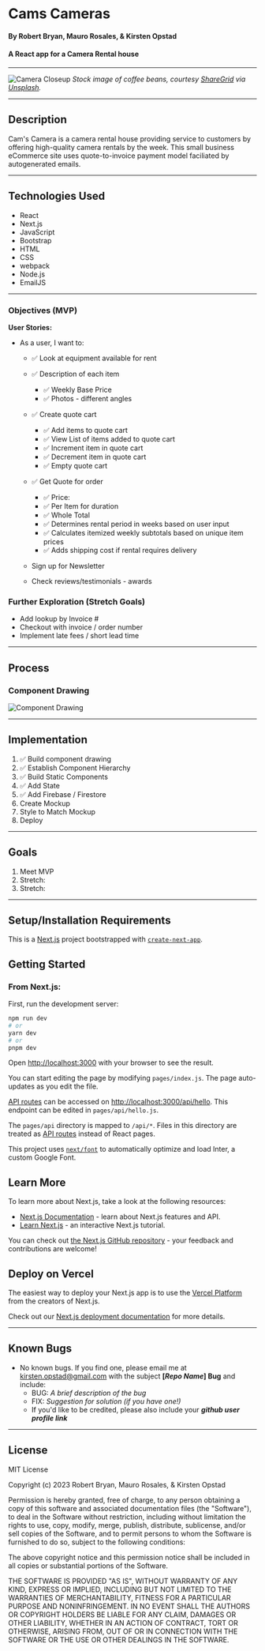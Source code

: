 # Cams Cameras

#### By Robert Bryan, Mauro Rosales, & Kirsten Opstad

#### A React app for a Camera Rental house
***
![Camera Closeup](./public/img/camera-closeup.jpg)
*Stock image of coffee beans, courtesy [ShareGrid](https://unsplash.com/@sharegrid) via [Unsplash](https://unsplash.com/).*
***

## Description

Cam's Camera is a camera rental house providing service to customers by offering high-quality camera rentals by the week. This small business eCommerce site uses quote-to-invoice payment model faciliated by autogenerated emails.

***
## Technologies Used

* React
* Next.js
* JavaScript
* Bootstrap
* HTML
* CSS
* webpack
* Node.js
* EmailJS

***

### Objectives (MVP)

__User Stories:__

<!-- ✅ -->

* As a user, I want to:
  * ✅ Look at equipment available for rent
  * ✅ Description of each item

    * ✅ Weekly Base Price
    * ✅ Photos - different angles
  * ✅ Create quote cart
    * ✅ Add items to quote cart
    * ✅ View List of items added to quote cart
    * ✅ Increment item in quote cart
    * ✅ Decrement item in quote cart
    * ✅ Empty quote cart

  * ✅ Get Quote for order
    *  ✅ Price:
      * ✅ Per Item for duration
      * ✅ Whole Total
      * ✅ Determines rental period in weeks based on user input
      * ✅ Calculates itemized weekly subtotals based on unique item prices
      * ✅ Adds shipping cost if rental requires delivery

  * Sign up for Newsletter

  * Check reviews/testimonials - awards 

### __Further Exploration (Stretch Goals)__

  * Add lookup by Invoice #
  * Checkout with invoice / order number
  * Implement late fees / short lead time
  
***
## Process 

### Component Drawing
![Component Drawing](./public/img/component_diagram.png)

***
## Implementation
1. ✅ Build component drawing
2. ✅ Establish Component Hierarchy
3. ✅ Build Static Components
4. ✅ Add State
5. ✅ Add Firebase / Firestore
6. Create Mockup
7. Style to Match Mockup
8. Deploy

***
## Goals
1. Meet MVP
2. Stretch: 
3. Stretch: 

***
## Setup/Installation Requirements
This is a [Next.js](https://nextjs.org/) project bootstrapped with [`create-next-app`](https://github.com/vercel/next.js/tree/canary/packages/create-next-app).

## Getting Started

### From Next.js:

First, run the development server:

```bash
npm run dev
# or
yarn dev
# or
pnpm dev
```

Open [http://localhost:3000](http://localhost:3000) with your browser to see the result.

You can start editing the page by modifying `pages/index.js`. The page auto-updates as you edit the file.

[API routes](https://nextjs.org/docs/api-routes/introduction) can be accessed on [http://localhost:3000/api/hello](http://localhost:3000/api/hello). This endpoint can be edited in `pages/api/hello.js`.

The `pages/api` directory is mapped to `/api/*`. Files in this directory are treated as [API routes](https://nextjs.org/docs/api-routes/introduction) instead of React pages.

This project uses [`next/font`](https://nextjs.org/docs/basic-features/font-optimization) to automatically optimize and load Inter, a custom Google Font.

## Learn More

To learn more about Next.js, take a look at the following resources:

- [Next.js Documentation](https://nextjs.org/docs) - learn about Next.js features and API.
- [Learn Next.js](https://nextjs.org/learn) - an interactive Next.js tutorial.

You can check out [the Next.js GitHub repository](https://github.com/vercel/next.js/) - your feedback and contributions are welcome!

## Deploy on Vercel

The easiest way to deploy your Next.js app is to use the [Vercel Platform](https://vercel.com/new?utm_medium=default-template&filter=next.js&utm_source=create-next-app&utm_campaign=create-next-app-readme) from the creators of Next.js.

Check out our [Next.js deployment documentation](https://nextjs.org/docs/deployment) for more details.
<!-- 
* Clone this repo to your workspace.
* Navigate to the top level of the directory.
* In the root directory of the project, run this command to install all packages listed in the package.json:
```
$ npm install
```
* Then, to build and serve the project, run: 
```
$ npm run start
``` -->
***
## Known Bugs

* No known bugs. If you find one, please email me at kirsten.opstad@gmail.com with the subject **[_Repo Name_] Bug** and include:
  * BUG: _A brief description of the bug_
  * FIX: _Suggestion for solution (if you have one!)_
  * If you'd like to be credited, please also include your **_github user profile link_**

***
## License

MIT License

Copyright (c) 2023 Robert Bryan, Mauro Rosales, & Kirsten Opstad

Permission is hereby granted, free of charge, to any person obtaining a copy of this software and associated documentation files (the "Software"), to deal in the Software without restriction, including without limitation the rights to use, copy, modify, merge, publish, distribute, sublicense, and/or sell copies of the Software, and to permit persons to whom the Software is furnished to do so, subject to the following conditions:

The above copyright notice and this permission notice shall be included in all copies or substantial portions of the Software.

THE SOFTWARE IS PROVIDED "AS IS", WITHOUT WARRANTY OF ANY KIND, EXPRESS OR IMPLIED, INCLUDING BUT NOT LIMITED TO THE WARRANTIES OF MERCHANTABILITY, FITNESS FOR A PARTICULAR PURPOSE AND NONINFRINGEMENT. IN NO EVENT SHALL THE AUTHORS OR COPYRIGHT HOLDERS BE LIABLE FOR ANY CLAIM, DAMAGES OR OTHER LIABILITY, WHETHER IN AN ACTION OF CONTRACT, TORT OR OTHERWISE, ARISING FROM, OUT OF OR IN CONNECTION WITH THE SOFTWARE OR THE USE OR OTHER DEALINGS IN THE SOFTWARE.
